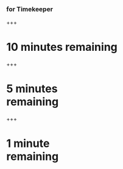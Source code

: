 ### for Timekeeper

+++

# 10 minutes remaining

<canvas data-chart="pie" class="background-chart">
<!--
{
  "data": {
    "labels": ["passed"," remaining"],
    "datasets": [
      {
        "data":[50,50],
        "backgroundColor":["rgba(229,229,229,.6)","rgba(20,220,220,.6)"]
      }
    ]
  },
  "options": { "responsive": "true" }
}
-->
</canvas>

+++

# 5 minutes <br>remaining

<canvas data-chart="pie" class="background-chart">
<!--
{
  "data": {
    "labels": ["passed"," remaining"],
    "datasets": [
      {
        "data":[75,25],
        "backgroundColor":["rgba(229,229,229,.6)","rgba(20,220,220,.6)"]
      }
    ]
  },
  "options": { "responsive": "true" }
}
-->
</canvas>

+++

# 1 minute <br>remaining

<canvas data-chart="pie" class="background-chart">
<!--
{
  "data": {
    "labels": ["passed"," remaining"],
    "datasets": [
      {
        "data":[95,5],
        "backgroundColor":["rgba(229,229,229,.6)","rgba(20,220,220,.6)"]
      }
    ]
  },
  "options": { "responsive": "true" }
}
-->
</canvas>
